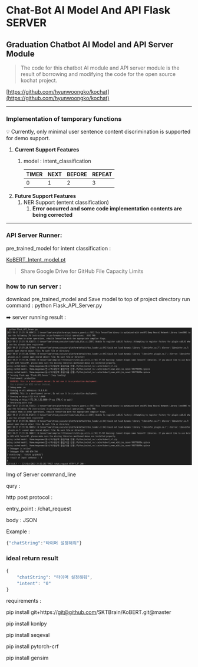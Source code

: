 # Chat-Bot AI Model And API Flask SERVER

## Graduation Chatbot AI Model and API Server Module

> The code for this chatbot AI module and API server module is the result of borrowing and modifying the code for the open source kochat project.
> 

[https://github.com/hyunwoongko/kochat](https://github.com/hyunwoongko/kochat)

---

### **Implementation of temporary functions**

<aside>
💡 Currently, only minimal user sentence content discrimination is supported for demo support.

1. **Current Support Features**
    1. model : intent_classification
        
        
        | TIMER | NEXT | BEFORE | REPEAT |
        | --- | --- | --- | --- |
        | 0 | 1 | 2 | 3 |
2. **Future Support Features**
    1. NER Support (entent classification)
        1. **Error occurred and some code implementation contents are being corrected**
</aside>

---

### API Server Runner:

pre_trained_model for intent classification :

[KoBERT_Intent_model.pt](https://drive.google.com/file/d/10LuaJNhYzg50p2n_GwTvPLmq8wQTxSIV/view?usp=sharing)

> Share Google Drive for GitHub File Capacity Limits
> 

### how to run server :

download pre_trained_model and Save model to top of project directory
run command : python Flask_API_Server.py

<aside>
➡️ server running result :

![Untitled](Read_me_img/Untitled.png)

Img of Server command_line 

qury : 

http post protocol : 

entry_point : /chat_request

body : JSON 

Example :

```jsx
{"chatString":"타이머 설정해줘"}
```

### **ideal return result**

```jsx
{
    "chatString": "타이머 설정해줘",
    "intent": "0"
}
```

</aside>

requirements :

pip install git+https://git@github.com/SKTBrain/KoBERT.git@master

pip install konlpy

pip install seqeval

pip install pytorch-crf

pip install gensim
